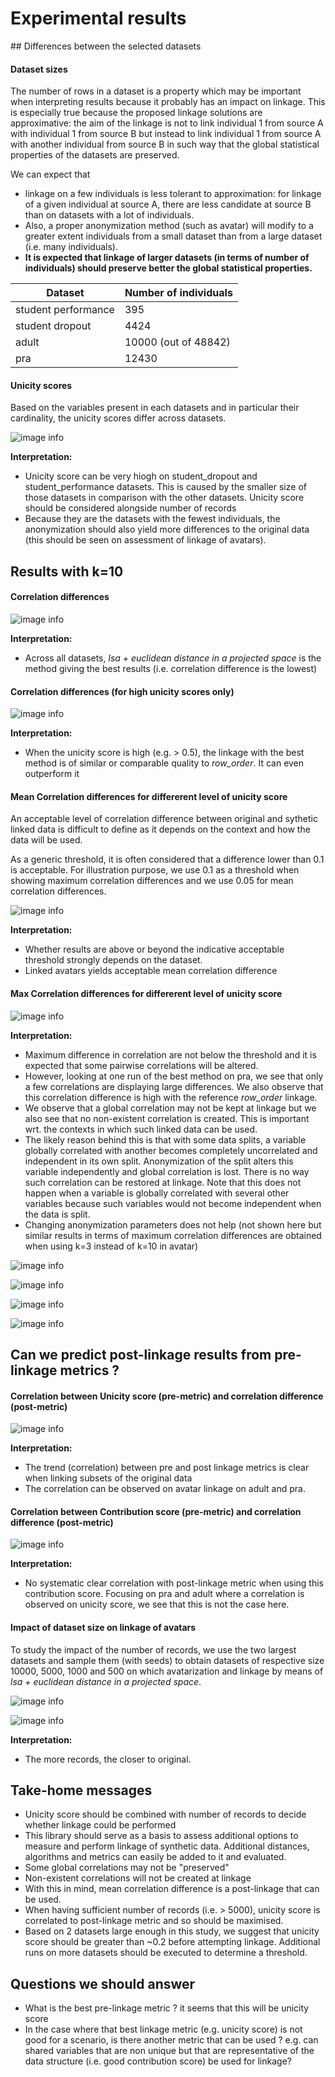 # Experimental results

## Differences between the selected datasets

#### Dataset sizes
The number of rows in a dataset is a property which may be important when interpreting results because it probably has an impact on linkage. This is especially true because the proposed linkage solutions are approximative: the aim of the linkage is not to link individual 1 from source A with individual 1 from source B but instead to link individual 1 from source A with another individual from source B in such way that the global statistical properties of the datasets are preserved.

We can expect that 
- linkage on a few individuals is less tolerant to approximation: for linkage of a given individual at source A, there are less candidate at source B than on datasets with a lot of individuals. 
- Also, a proper anonymization method (such as avatar) will modify to a greater extent individuals from a small dataset than from a large dataset (i.e. many individuals).
- **It is expected that linkage of larger datasets (in terms of number of individuals) should preserve better the global statistical properties.**

| Dataset    | Number of individuals |
| ---------- | --------------------- |
| student performance      | 395    |
| student dropout | 4424     |
| adult    | 10000 (out of 48842)    |
| pra    | 12430    |

#### Unicity scores

Based on the variables present in each datasets and in particular their cardinality, the unicity scores differ across datasets.

![image info](../img/unicity_scores_per_dataset.png)

**Interpretation:**
- Unicity score can be very hiogh on student_dropout and student_performance datasets. This is caused by the smaller size of those datasets in comparison with the other datasets. Unicity score should be considered alongside number of records 
- Because they are the datasets with the fewest individuals, the anonymization should also yield more differences to the original data (this should be seen on assessment of linkage of avatars).



## Results with k=10

#### Correlation differences
![image info](../img/correlation_differences_per_dataset.png)

**Interpretation:**
- Across all datasets, *lsa + euclidean distance in a projected space* is the method giving the best results (i.e. correlation difference is the lowest)


#### Correlation differences (for high unicity scores only)
![image info](../img/correlation_differences_per_dataset_high_unicity_scores.png)

**Interpretation:**
- When the unicity score is high (e.g. > 0.5), the linkage with the best method is of similar or comparable quality to *row_order*. It can even outperform it



#### Mean Correlation differences for differerent level of unicity score

An acceptable level of correlation difference between original and sythetic linked data is difficult to define as it depends on the context and how the data will be used.

As a generic threshold, it is often considered that a difference lower than 0.1 is acceptable. For illustration purpose, we use 0.1 as a threshold when showing maximum correlation differences and we use 0.05 for mean correlation differences.

![image info](../img/corr_mean_vs_unicity_bins_avatars.png)

**Interpretation:**
- Whether results are above or beyond the indicative acceptable threshold strongly depends on the dataset.
- Linked avatars yields acceptable mean correlation difference


#### Max Correlation differences for differerent level of unicity score
![image info](../img/corr_max_vs_unicity_bins_avatars.png)

**Interpretation:**
- Maximum difference in correlation are not below the threshold and it is expected that some pairwise correlations will be altered.
- However, looking at one run of the best method on pra, we see that only a few correlations are displaying large differences. We also observe that this correlation difference is high with the reference *row_order* linkage. 
- We observe that a global correlation may not be kept at linkage but we also see that no non-existent correlation is created. This is important wrt. the contexts in which such linked data can be used. 
- The likely reason behind this is that with some data splits, a variable globally correlated with another becomes completely uncorrelated and independent in its own split. Anonymization of the split alters this variable independently and global correlation is lost. There is no way such correlation can be restored at linkage. Note that this does not happen when a variable is globally correlated with several other variables because such variables would not become independent when the data is split.
- Changing anonymization parameters does not help (not shown here but similar results in terms of maximum correlation differences are obtained when using k=3 instead of k=10 in avatar)

![image info](../img/pra_linked_data__avatar__lsa__proj_eucl_all_source_correlations.png)

![image info](../img/pra_linked_data__avatar__lsa__row_order_correlations.png)

![image info](../img/pra_linked_data__avatar__lsa__gower_correlations.png)

![image info](../img/pra_linked_data__avatar__lsa__random_correlations.png)



## Can we predict post-linkage results from pre-linkage metrics ?

#### Correlation between Unicity score (pre-metric) and correlation difference (post-metric)
![image info](../img/pre-post-unicity-corr_diff-bestmethod-only.png)

**Interpretation:**
- The trend (correlation) between pre and post linkage metrics is clear when linking subsets of the original data
- The correlation can be observed on avatar linkage on adult and pra.


#### Correlation between Contribution score (pre-metric) and correlation difference (post-metric)
![image info](../img/pre-post-contribution-corr_diff-bestmethod-only.png)

**Interpretation:**
- No systematic clear correlation with post-linkage metric when using this contribution score. Focusing on pra and adult where a correlation is observed on unicity score, we see that this is not the case here.


#### Impact of dataset size on linkage of avatars

To study the impact of the number of records, we use the two largest datasets and sample them (with seeds) to obtain datasets of respective size 10000, 5000, 1000 and 500 on which avatarization and linkage by means of *lsa + euclidean distance in a projected space*.

![image info](../img/number_of_records.png)

![image info](../img/number_of_records_with_regression_lines.png)

**Interpretation:**
- The more records, the closer to original.


## Take-home messages

- Unicity score should be combined with number of records to decide whether linkage could be performed
- This library should serve as a basis to assess additional options to measure and perform linkage of synthetic data. Additional distances, algorithms and metrics can easily be added to it and evaluated.
- Some global correlations may not be "preserved"
- Non-existent correlations will not be created at linkage
- With this in mind, mean correlation difference is a post-linkage that can be used.
- When having sufficient number of records (i.e. > 5000), unicity score is correlated to post-linkage metric and so should be maximised. 
- Based on 2 datasets large enough in this study, we suggest that unicity score should be greater than ~0.2 before attempting linkage. Additional runs on more datasets should be executed to determine a threshold.



## Questions we should answer

- What is the best pre-linkage metric ? 
    it seems that this will be unicity score
- In the case where that best linkage metric (e.g. unicity score) is not good for a scenario, is there another metric that can be used ?
    e.g. can shared variables that are non unique but that are representative of the data structure (i.e. good contribution score) be used for linkage?